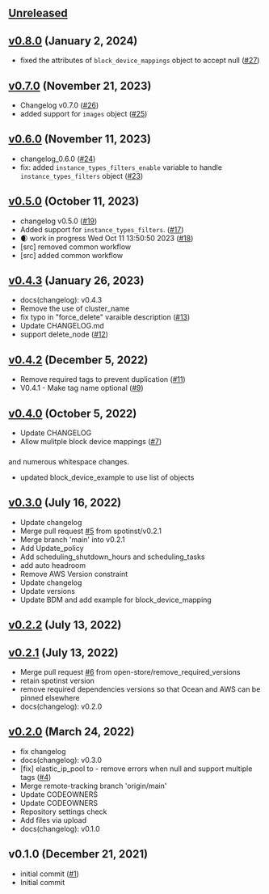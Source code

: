 <a name="unreleased"></a>
## [Unreleased]



<a name="v0.8.0"></a>
## [v0.8.0] (January 2, 2024)

- fixed the attributes of `block_device_mappings` object to accept null ([#27](https://github.com/spotinst/terraform-spotinst-NAME/issues/27))


<a name="v0.7.0"></a>
## [v0.7.0] (November 21, 2023)

- Changelog v0.7.0 ([#26](https://github.com/spotinst/terraform-spotinst-NAME/issues/26))
- added support for `images` object ([#25](https://github.com/spotinst/terraform-spotinst-NAME/issues/25))


<a name="v0.6.0"></a>
## [v0.6.0] (November 11, 2023)

- changelog_0.6.0 ([#24](https://github.com/spotinst/terraform-spotinst-NAME/issues/24))
- fix: added `instance_types_filters_enable` variable to handle `instance_types_filters` object ([#23](https://github.com/spotinst/terraform-spotinst-NAME/issues/23))


<a name="v0.5.0"></a>
## [v0.5.0] (October 11, 2023)

- changelog v0.5.0 ([#19](https://github.com/spotinst/terraform-spotinst-NAME/issues/19))
- Added support for `instance_types_filters`. ([#17](https://github.com/spotinst/terraform-spotinst-NAME/issues/17))
- 🌒 work in progress Wed Oct 11 13:50:50 2023 ([#18](https://github.com/spotinst/terraform-spotinst-NAME/issues/18))
- [src] removed common workflow
- [src] added common workflow


<a name="v0.4.3"></a>
## [v0.4.3] (January 26, 2023)

- docs(changelog): v0.4.3
- Remove the use of cluster_name
- fix typo in  "force_delete" varaible description ([#13](https://github.com/spotinst/terraform-spotinst-NAME/issues/13))
- Update CHANGELOG.md
- support delete_node ([#12](https://github.com/spotinst/terraform-spotinst-NAME/issues/12))


<a name="v0.4.2"></a>
## [v0.4.2] (December 5, 2022)

- Remove required tags to prevent duplication ([#11](https://github.com/spotinst/terraform-spotinst-NAME/issues/11))
- V0.4.1 - Make tag name optional ([#9](https://github.com/spotinst/terraform-spotinst-NAME/issues/9))


<a name="v0.4.0"></a>
## [v0.4.0] (October 5, 2022)

- Update CHANGELOG
- Allow mulitple block device mappings ([#7](https://github.com/spotinst/terraform-spotinst-NAME/issues/7))

### 

and numerous whitespace changes.
* updated block_device_example to use list of objects


<a name="v0.3.0"></a>
## [v0.3.0] (July 16, 2022)

- Update changelog
- Merge pull request [#5](https://github.com/spotinst/terraform-spotinst-NAME/issues/5) from spotinst/v0.2.1
- Merge branch 'main' into v0.2.1
- Add Update_policy
- Add scheduling_shutdown_hours and scheduling_tasks
- add auto headroom
- Remove AWS Version constraint
- Update changelog
- Update versions
- Update BDM and add example for block_device_mapping


<a name="v0.2.2"></a>
## [v0.2.2] (July 13, 2022)



<a name="v0.2.1"></a>
## [v0.2.1] (July 13, 2022)

- Merge pull request [#6](https://github.com/spotinst/terraform-spotinst-NAME/issues/6) from open-store/remove_required_versions
- retain spotinst version
- remove required dependencies versions so that Ocean and AWS can be pinned elsewhere
- docs(changelog): v0.2.0


<a name="v0.2.0"></a>
## [v0.2.0] (March 24, 2022)

- fix changelog
- docs(changelog): v0.3.0
- [fix] elastic_ip_pool to  - remove errors when null and support multiple tags ([#4](https://github.com/spotinst/terraform-spotinst-NAME/issues/4))
- Merge remote-tracking branch 'origin/main'
- Update CODEOWNERS
- Update CODEOWNERS
- Repository settings check
- Add files via upload
- docs(changelog): v0.1.0


<a name="v0.1.0"></a>
## v0.1.0 (December 21, 2021)

- initial commit ([#1](https://github.com/spotinst/terraform-spotinst-NAME/issues/1))
- Initial commit


[Unreleased]: https://github.com/spotinst/terraform-spotinst-NAME/compare/v0.8.0...HEAD
[v0.8.0]: https://github.com/spotinst/terraform-spotinst-NAME/compare/v0.7.0...v0.8.0
[v0.7.0]: https://github.com/spotinst/terraform-spotinst-NAME/compare/v0.6.0...v0.7.0
[v0.6.0]: https://github.com/spotinst/terraform-spotinst-NAME/compare/v0.5.0...v0.6.0
[v0.5.0]: https://github.com/spotinst/terraform-spotinst-NAME/compare/v0.4.3...v0.5.0
[v0.4.3]: https://github.com/spotinst/terraform-spotinst-NAME/compare/v0.4.2...v0.4.3
[v0.4.2]: https://github.com/spotinst/terraform-spotinst-NAME/compare/v0.4.0...v0.4.2
[v0.4.0]: https://github.com/spotinst/terraform-spotinst-NAME/compare/v0.3.0...v0.4.0
[v0.3.0]: https://github.com/spotinst/terraform-spotinst-NAME/compare/v0.2.2...v0.3.0
[v0.2.2]: https://github.com/spotinst/terraform-spotinst-NAME/compare/v0.2.1...v0.2.2
[v0.2.1]: https://github.com/spotinst/terraform-spotinst-NAME/compare/v0.2.0...v0.2.1
[v0.2.0]: https://github.com/spotinst/terraform-spotinst-NAME/compare/v0.1.0...v0.2.0
